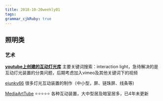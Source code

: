 ```yaml
---
title: 2018-10-20weekly01
tags: 
grammar_cjkRuby: true
---
```


## 照明类
### 艺术
[**youtube上创建的互动灯光库**](https://www.youtube.com/playlist?list=PLsFZ3-zAMWoXEPrrYFtvBmzS6ytaOGc8s)
主要关键词搜索：interaction light，急待解决的是互动灯光装置的分类问题，后期考虑加入vimeo及其他关键词下的视频

[ejunky66](https://www.youtube.com/user/ejunky66/videos)
很多灯光互动装置的制作（中小型，屏、链珠屏、线条等)

[MediaArtTube](https://www.youtube.com/user/MediaArtTube/videos) :star::star::star::star::star:
各种互动装置，大中型居及暗室居多，已4年未更新


